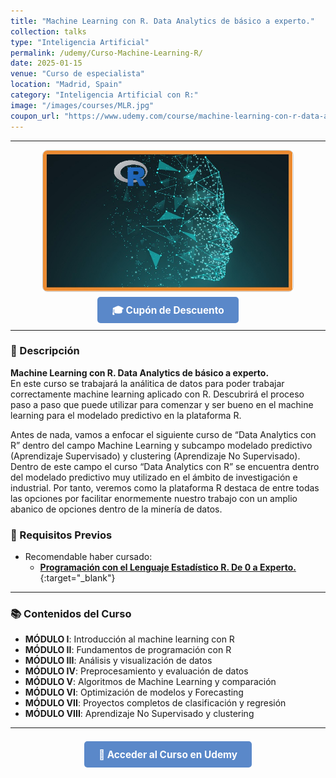 ```yaml
---
title: "Machine Learning con R. Data Analytics de básico a experto."
collection: talks
type: "Inteligencia Artificial"
permalink: /udemy/Curso-Machine-Learning-R/
date: 2025-01-15
venue: "Curso de especialista"
location: "Madrid, Spain"
category: "Inteligencia Artificial con R:"
image: "/images/courses/MLR.jpg"
coupon_url: "https://www.udemy.com/course/machine-learning-con-r-data-analytics/?couponCode=ABR_2025"
---
```


<!-- ✅ Structured Data for SEO -->
<script type="application/ld+json">
{
  "@context": "https://schema.org",
  "@type": "Course",
  "name": "Machine Learning con R. Data Analytics de básico a experto.",
  "description": "Modelado Predictivo con R. Aprende los algoritmos de Machine Learning con R para convertirte en un Data Scientist experto.",
  "provider": {
    "@type": "Organization",
    "name": "Udemy",
    "sameAs": "https://www.udemy.com"
  },
  "educationalCredentialAwarded": "Certificado de finalización",
  "inLanguage": "es",
  "url": "https://www.udemy.com/course/machine-learning-con-r-data-analytics/?couponCode=ABR_2025",
  "image": "https://www.manuelcastillo.eu/images/courses/MLR.jpg",
  "offers": {
    "@type": "Offer",
    "url": "https://www.udemy.com/course/machine-learning-con-r-data-analytics/?couponCode=ABR_2025",
    "priceCurrency": "USD",
    "price": "12.00",
    "availability": "https://schema.org/InStock",
    "validFrom": "2025-04-01"
  },
  "hasCourseInstance": {
    "@type": "CourseInstance",
    "name": "Machine Learning con R. Data Analytics de básico a experto.",
    "courseMode": "online",
    "courseWorkload": "PT10H",
    "inLanguage": "es",
    "startDate": "2025-01-01",
    "endDate": "2025-12-31",
    "eventAttendanceMode": "https://schema.org/OnlineEventAttendanceMode",
    "eventStatus": "https://schema.org/EventScheduled",
    "location": {
      "@type": "VirtualLocation",
      "url": "https://www.udemy.com",
      "address": {
        "@type": "PostalAddress",
        "addressLocality": "Madrid",
        "addressCountry": "ES"
      }
    },
    "image": "https://www.manuelcastillo.eu/images/courses/MLR.jpg",
    "description": "Curso práctico de Machine Learning con R, con proyectos en clasificación, regresión y clustering.",
    "organizer": {
      "@type": "Organization",
      "name": "Udemy",
      "url": "https://www.udemy.com"
    },
    "performer": {
      "@type": "Person",
      "name": "Manuel Castillo-Cara"
    },
    "offers": {
      "@type": "Offer",
      "url": "https://www.udemy.com/course/machine-learning-con-r-data-analytics/?couponCode=ABR_2025",
      "priceCurrency": "USD",
      "price": "12.00",
      "availability": "https://schema.org/InStock",
      "validFrom": "2025-04-01"
    }
  }
}
</script>

<style>
.boton-udemy {
  background-color: #5a88c9;
  color: white;
  padding: 0.75em 1.5em;
  text-decoration: none !important;
  font-weight: bold;
  border-radius: 5px;
  font-size: 1.1em;
  transition: background-color 0.3s ease;
}
.boton-udemy:hover {
  background-color: #4e7abf;
  text-decoration: none !important;
}
.page__taxonomy {
  display: none !important;
}
</style>

---

<div style="text-align: center;">
  <img src="/images/courses/MLR.jpg" alt="Machine Learning con R" width="400" style="border-radius: 8px; border: 1px solid #ccc; margin-bottom: 1rem;">
</div>

<div style="text-align: center; margin-bottom: 1rem;">
  <a href="https://www.udemy.com/course/machine-learning-con-r-data-analytics/?couponCode=ABR_2025" target="_blank" class="boton-udemy">
    🎓 Cupón de Descuento
  </a>
</div>


---

### 📘 Descripción

**Machine Learning con R. Data Analytics de básico a experto.**  
En este curso se trabajará la análitica de datos para poder trabajar correctamente machine learning aplicado con R. Descubrirá el proceso paso a paso que puede utilizar para comenzar y ser bueno en el machine learning para el modelado predictivo en la plataforma R.

Antes de nada, vamos a enfocar el siguiente curso de “Data Analytics con R” dentro del campo Machine Learning y subcampo modelado predictivo (Aprendizaje Supervisado) y clustering (Aprendizaje No Supervisado). Dentro de este campo el curso “Data Analytics con R” se encuentra dentro del modelado predictivo muy utilizado en el ámbito de investigación e industrial. Por tanto, veremos como la plataforma R destaca de entre todas las opciones por facilitar enormemente nuestro trabajo con un amplio abanico de opciones dentro de la minería de datos.

### 🧠 Requisitos Previos

- Recomendable haber cursado:
  - [**Programación con el Lenguaje Estadístico R. De 0 a Experto.**](https://www.udemy.com/course/programacion-lenguaje-estadistico-r/?couponCode=ABR_2025){:target="_blank"}

---

### 📚 Contenidos del Curso

- **MÓDULO I**: Introducción al machine learning con R  
- **MÓDULO II**: Fundamentos de programación con R  
- **MÓDULO III**: Análisis y visualización de datos  
- **MÓDULO IV**: Preprocesamiento y evaluación de datos  
- **MÓDULO V**: Algoritmos de Machine Learning y comparación  
- **MÓDULO VI**: Optimización de modelos y Forecasting  
- **MÓDULO VII**: Proyectos completos de clasificación y regresión  
- **MÓDULO VIII**: Aprendizaje No Supervisado y clustering

---

<div style="text-align: center; margin-top: 2rem;">
  <a href="https://www.udemy.com/course/machine-learning-con-r-data-analytics/?couponCode=ABR_2025" target="_blank" class="boton-udemy">
    🚀 Acceder al Curso en Udemy
  </a>
</div>